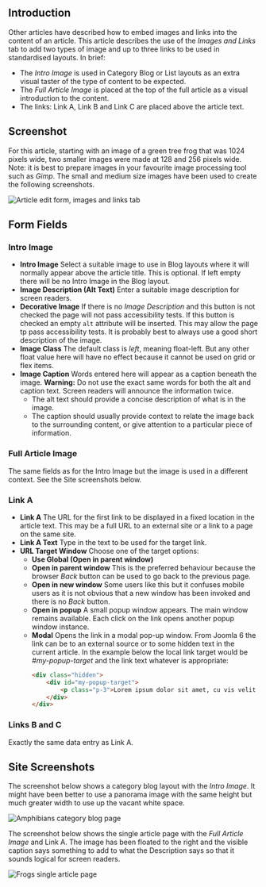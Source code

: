 <!-- Filename: Article_Images_and_Links / Display title: Article: Edit - Images and Links -->

## Introduction

Other articles have described how to embed images and links into the content
of an article. This article describes the use of the *Images and Links* tab
to add two types of image and up to three links to be used in standardised
layouts. In brief:

- The *Intro Image* is used in Category Blog or List layouts as an extra visual
  taster of the type of content to be expected.
- The *Full Article Image* is placed at the top of the full article as a visual
  introduction to the content.
- The links: Link A, Link B and Link C are placed above the article text.

## Screenshot

For this article, starting with an image of a green tree frog that was
1024 pixels wide, two smaller images were made at 128 and 256 pixels wide.
Note: it is best to prepare images in your favourite image processing tool
such as *Gimp*. The small and medium size images have been used to create the
following screenshots.

![Article edit form, images and links tab](../../../en/images/articles/articles-edit-images-and-links-tab.png)

## Form Fields

### Intro Image

- **Intro Image** Select a suitable image to use in Blog layouts where it will
  normally appear above the article title. This is optional. If left empty
  there will be no Intro Image in the Blog layout.
- **Image Description (Alt Text)** Enter a suitable image description for
  screen readers.
- **Decorative Image** If there is no *Image Description* and this button is
  not checked the page will not pass accessibility tests. If this button is
  checked an empty `alt` attribute will be inserted. This may allow the page
  tp pass accessibility tests. It is probably best to always use a good short
  description of the image.
- **Image Class** The default class is *left*, meaning float-left. But any
  other float value here will have no effect because it cannot be used on grid
  or flex items.
- **Image Caption** Words entered here will appear as a caption beneath the
  image. **Warning:** Do not use the exact same words for both the alt and
  caption text. Screen readers will announce the information twice.
    - The alt text should provide a concise description of what is in the image.
    - The caption should usually provide context to relate the image back to
    the surrounding content, or give attention to a particular piece of
    information.

### Full Article Image

The same fields as for the Intro Image but the image is used in a different
context. See the Site screenshots below.

### Link A

- **Link A** The URL for the first link to be displayed in a fixed location in the article text. This may be a full URL to an external site or a link to a page on the same site.
- **Link A Text** Type in the text to be used for the target link.
- **URL Target Window** Choose one of the target options:
  - **Use Global (Open in parent window)**
  - **Open in parent window** This is the preferred behaviour because the
    browser *Back* button can be used to go back to the previous page.
  - **Open in new window** Some users like this but it confuses mobile users as
    it is not obvious that a new window has been invoked and there is no *Back*
    button.
  - **Open in popup** A small popup window appears. The main window remains
    available. Each click on the link opens another popup window instance.
  - **Modal** Opens the link in a modal pop-up window. From Joomla 6 the link can be to an external source or to some hidden text in the current article. In the example below the local link target would be *#my-popup-target* and the link text whatever is appropriate:
    ```html
    <div class="hidden">
        <div id="my-popup-target">
            <p class="p-3">Lorem ipsum dolor sit amet, cu vis velit signiferumque, eos no possim mollis facilisi.</p>
        </div>
    </div>
    ```

### Links B and C

Exactly the same data entry as Link A.

## Site Screenshots

The screenshot below shows a category blog layout with the *Intro Image*. It
might have been better to use a panorama image with the same height but much
greater width to use up the vacant white space.

![Amphibians category blog page](../../../en/images/articles/articles-site-amphibians-blog.png)

The screenshot below shows the single article page with the *Full Article Image*
and Link A. The image has been floated to the right and the visible caption says
something to add to what the Description says so that it sounds logical for
screen readers.

![Frogs single article page](../../../en/images/articles/articles-site-amphibians-frogs.png)
